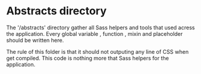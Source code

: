 # Abstracts directory

The '/abstracts' directory gather all Sass helpers and tools that used acress the application. Every global variable , function , mixin and placeholder should be written here.

The rule of this folder is that it should not outputing any line of CSS when get compiled. This code is nothing more that Sass helpers for the application.
